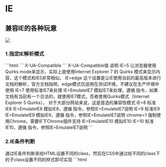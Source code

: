 # IE
<h2>兼容IE的各种玩意</h2>
<img src="https://dongeg.github.io/public-images/css-triangle/ie.jpg" />

<h3>1.指定IE解析模式</h3>
```html
<meta http-equiv="X-UA-Compatible" content="IE=Edge"> <!--使用当前的最高版本进行文档的解析-->    
```
X-UA-Compatible
```
X-UA-Compatible值	说明
IE=5	             让浏览器使用Quirks mode来显示，实际上是使用Internet Explorer 7 的 Quirks 模式来显示内容，这个模式和IE5非常相似。
IE=edge	           这个设置是让IE使用当前的最高版本进行文档的解析，官方文档指明，edge模式仅适用在测试环境，不建议在生产环境中使用
IE=7	             使用标准IE7来处理
IE=EmulateIE7	     模拟IE7来处理，遵循 指令，如果文档有当前有一个合法的，就使用IE7模式，否者使用Quirks模式（Internet Explorer 5 Quirks），
                   对于大部分网站来说，这是首选的兼容性模式
IE=8	             标准IE8
IE=EmulateIE8	     模拟IE8，遵循 指令，参照IE=EmulateIE7说明
IE=9	             标准IE9
IE=EmulateIE9	     模拟IE9，遵循 指令，参照IE=EmulateIE7说明
chrome=1	         强制使用Chrome，需要IE下Chrome插件支持
IE=EmulateIE10	   模拟IE10
IE=10	             标准IE10，遵循 指令，参照IE=EmulateIE7说明
```
<h3>2.IE条件判断</h3>
通过IE条件判断来给HTML设置不同的class，然后在CSS中通过给不同的class下的子class设置不同的样式即可实现
```html
<!--[if lt IE 7 ]> <html class="ie6"> <![endif]-->
<!--[if IE 7 ]> <html class="ie7"> <![endif]-->
<!--[if IE 8 ]> <html class="ie8"> <![endif]-->
<!--[if IE 9 ]> <html class="ie9"> <![endif]-->
<!--[if (gt IE 9)|!(IE)]><!--> <html class=""> <!--<![endif]-->

<!--[if lt IE 7]> <html class="lt-ie9 lt-ie8 lt-ie7"> <![endif]-->
<!--[if IE 7]> <html class="lt-ie9 lt-ie8"> <![endif]-->
<!--[if IE 8]> <html class="lt-ie9"> <![endif]-->
<!--[if gt IE 8]><!--> <html class=""> <!--<![endif]-->
```
